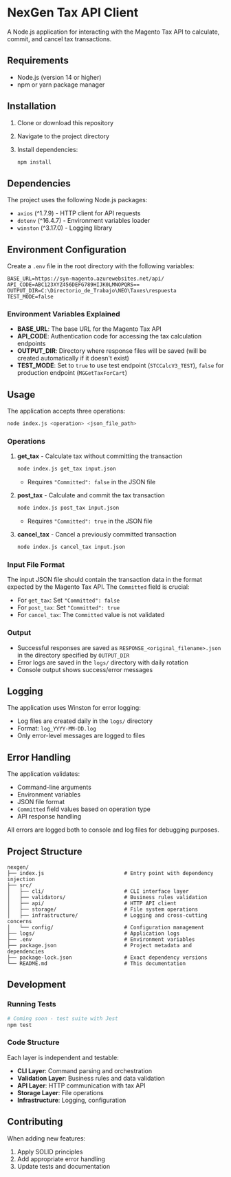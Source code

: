 # NexGen Tax API Client

A Node.js application for interacting with the Magento Tax API to calculate, commit, and cancel tax transactions.

## Requirements

- Node.js (version 14 or higher)
- npm or yarn package manager

## Installation

1. Clone or download this repository
2. Navigate to the project directory
3. Install dependencies:

   ```bash
   npm install
   ```

## Dependencies

The project uses the following Node.js packages:

- `axios` (^1.7.9) - HTTP client for API requests
- `dotenv` (^16.4.7) - Environment variables loader
- `winston` (^3.17.0) - Logging library

## Environment Configuration

Create a `.env` file in the root directory with the following variables:

```env
BASE_URL=https://syn-magento.azurewebsites.net/api/
API_CODE=ABC123XYZ456DEFG789HIJK0LMNOPQRS==
OUTPUT_DIR=C:\Directorio_de_Trabajo\NEO\Taxes\respuesta
TEST_MODE=false
```

### Environment Variables Explained

- **BASE_URL**: The base URL for the Magento Tax API
- **API_CODE**: Authentication code for accessing the tax calculation endpoints
- **OUTPUT_DIR**: Directory where response files will be saved (will be created automatically if it doesn't exist)
- **TEST_MODE**: Set to `true` to use test endpoint (`STCCalcV3_TEST`), `false` for production endpoint (`MGGetTaxForCart`)

## Usage

The application accepts three operations:

```bash
node index.js <operation> <json_file_path>
```

### Operations

1. **get_tax** - Calculate tax without committing the transaction

   ```bash
   node index.js get_tax input.json
   ```

   - Requires `"Committed": false` in the JSON file

2. **post_tax** - Calculate and commit the tax transaction

   ```bash
   node index.js post_tax input.json
   ```

   - Requires `"Committed": true` in the JSON file

3. **cancel_tax** - Cancel a previously committed transaction

   ```bash
   node index.js cancel_tax input.json
   ```

### Input File Format

The input JSON file should contain the transaction data in the format expected by the Magento Tax API. The `Committed` field is crucial:

- For `get_tax`: Set `"Committed": false`
- For `post_tax`: Set `"Committed": true`
- For `cancel_tax`: The `Committed` value is not validated

### Output

- Successful responses are saved as `RESPONSE_<original_filename>.json` in the directory specified by `OUTPUT_DIR`
- Error logs are saved in the `logs/` directory with daily rotation
- Console output shows success/error messages

## Logging

The application uses Winston for error logging:

- Log files are created daily in the `logs/` directory
- Format: `log_YYYY-MM-DD.log`
- Only error-level messages are logged to files

## Error Handling

The application validates:

- Command-line arguments
- Environment variables
- JSON file format
- `Committed` field values based on operation type
- API response handling

All errors are logged both to console and log files for debugging purposes.

## Project Structure

```tree
nexgen/
├── index.js                          # Entry point with dependency injection
├── src/
│   ├── cli/                          # CLI interface layer
│   ├── validators/                   # Business rules validation
│   ├── api/                          # HTTP API client
│   ├── storage/                      # File system operations
│   ├── infrastructure/               # Logging and cross-cutting concerns
│   └── config/                       # Configuration management
├── logs/                             # Application logs
├── .env                              # Environment variables
├── package.json                      # Project metadata and dependencies
├── package-lock.json                 # Exact dependency versions
└── README.md                         # This documentation
```

## Development

### Running Tests

```bash
# Coming soon - test suite with Jest
npm test
```

### Code Structure

Each layer is independent and testable:

- **CLI Layer**: Command parsing and orchestration
- **Validation Layer**: Business rules and data validation
- **API Layer**: HTTP communication with tax API
- **Storage Layer**: File operations
- **Infrastructure**: Logging, configuration

## Contributing

When adding new features:

1. Apply SOLID principles
2. Add appropriate error handling
3. Update tests and documentation
